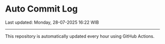 # Auto Commit Log

Last updated: Monday, 28-07-2025 16:22 WIB

---

This repository is automatically updated every hour using GitHub Actions.
